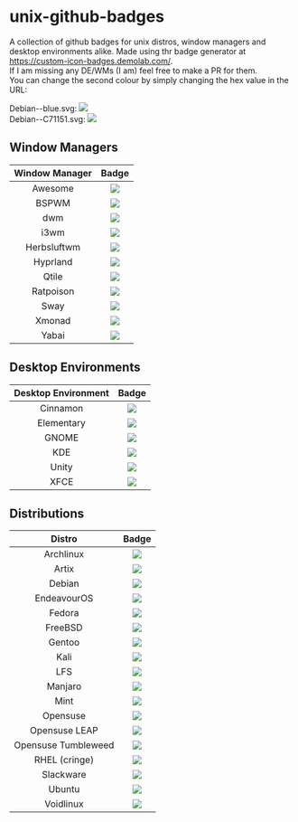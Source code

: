 # unix-github-badges
A collection of github badges for unix distros, window managers and desktop environments alike. Made using thr badge generator at https://custom-icon-badges.demolab.com/. \
If I am missing any DE/WMs (I am) feel free to make a PR for them. \
You can change the second colour by simply changing the hex value in the URL:

Debian--blue.svg: ![](https://custom-icon-badges.demolab.com/badge/Debian--blue.svg?logo=debian-red)\
Debian--C71151.svg: ![](https://custom-icon-badges.demolab.com/badge/Debian--C71151.svg?logo=debian-red)


## Window Managers
| Window Manager | Badge |
|:--------------:|:-----:|
| Awesome | ![](https://custom-icon-badges.demolab.com/badge/awesome--505A69.svg?logo=awesome) |
| BSPWM | ![](https://custom-icon-badges.demolab.com/badge/bspwm--F0F0F0.svg?logo=bspwm-whitey) |
| dwm | ![](https://custom-icon-badges.demolab.com/badge/dwm--151515.svg?logo=dwm-black) |
| i3wm | ![](https://custom-icon-badges.demolab.com/badge/i3wm--537A9E.svg?logo=i3) |
| Herbsluftwm | ![](https://custom-icon-badges.demolab.com/badge/Herbsluftwm--418204.svg?logo=herbsluftwm) |
| Hyprland | ![](https://custom-icon-badges.demolab.com/badge/Hyprland--05D6C4.svg?logo=hyprland) |
| Qtile | ![](https://custom-icon-badges.demolab.com/badge/Qtile--F7F7F7.svg?logo=qtile) |
| Ratpoison | ![](https://custom-icon-badges.demolab.com/badge/Ratpoison--CB0000.svg?logo=ratpoison) |
| Sway | ![](https://custom-icon-badges.demolab.com/badge/Sway--EB583D.svg?logo=sway) |
| Xmonad | ![](https://custom-icon-badges.demolab.com/badge/xmonad--FD4D5E.svg?logo=xmonad-new) |
| Yabai | ![](https://custom-icon-badges.demolab.com/badge/Yabai--305B6C.svg?logo=yabai) |

## Desktop Environments
| Desktop Environment | Badge |
|:-------------------:|:-----:|
| Cinnamon | ![](https://custom-icon-badges.demolab.com/badge/Cinnamon--DC682E.svg?logo=cinnamon) |
| Elementary | ![](https://custom-icon-badges.demolab.com/badge/Elementary--151515.svg?logo=elementary-e) |
| GNOME | ![](https://custom-icon-badges.demolab.com/badge/GNOME--1C71D8.svg?logo=gnome-foot) |
| KDE | ![](https://custom-icon-badges.demolab.com/badge/KDE--1D99F3.svg?logo=kde) |
| Unity | ![](https://custom-icon-badges.demolab.com/badge/Unity--94306D.svg?logo=unity-de) |
| XFCE | ![](https://custom-icon-badges.demolab.com/badge/XFCE--2284F2.svg?logo=xfce) |

## Distributions
| Distro | Badge |
|:-------------------:|:-----:|
| Archlinux | ![](https://custom-icon-badges.demolab.com/badge/Arch--1BADF6.svg?logo=archlinux) |
| Artix | ![](https://custom-icon-badges.demolab.com/badge/Artix--35C9F8.svg?logo=artix) |
| Debian | ![](https://custom-icon-badges.demolab.com/badge/Debian--D70751.svg?logo=debian-red) |
| EndeavourOS | ![](https://custom-icon-badges.demolab.com/badge/EndeavourOS--7F3FBF.svg?logo=endeavouros) |
| Fedora | ![](https://custom-icon-badges.demolab.com/badge/Fedora--5FBFFF.svg?logo=fedora-linux) |
| FreeBSD | ![](https://custom-icon-badges.demolab.com/badge/FreeBSD--D50111.svg?logo=freebsd-unix) |
| Gentoo | ![](https://custom-icon-badges.demolab.com/badge/Gentoo--C5C4F4.svg?logo=gentoo-linux) |
| Kali | ![](https://custom-icon-badges.demolab.com/badge/Kali--2777FF.svg?logo=kali) |
| LFS | ![](https://custom-icon-badges.demolab.com/badge/LFS--FDCA00.svg?logo=lfs) |
| Manjaro | ![](https://custom-icon-badges.demolab.com/badge/Manjaro--3EE16C.svg?logo=manjaro) |
| Mint | ![](https://custom-icon-badges.demolab.com/badge/Mint--7CD54A.svg?logo=mint) |
| Opensuse | ![](https://custom-icon-badges.demolab.com/badge/openSUSE--87DB2B.svg?logo=opensuse) |
| Opensuse LEAP | ![](https://custom-icon-badges.demolab.com/badge/Leap--76D351n.svg?logo=leap) |
| Opensuse Tumbleweed | ![](https://custom-icon-badges.demolab.com/badge/Tumbleweed--43D4C5.svg?logo=tumbleweed) |
| RHEL (cringe) | ![](https://custom-icon-badges.demolab.com/badge/RHEL--EE0000.svg?logo=redhat-cringe) |
| Slackware | ![](https://custom-icon-badges.demolab.com/badge/Slackware--647ADA.svg?logo=slackware) |
| Ubuntu | ![](https://custom-icon-badges.demolab.com/badge/Ubuntu--FF8926.svg?logo=ubuntu-new) |
| Voidlinux | ![](https://custom-icon-badges.demolab.com/badge/Void--478061.svg?logo=void) |

